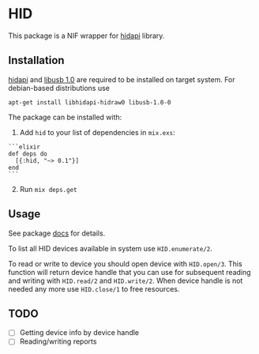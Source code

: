# HID

This package is a NIF wrapper for [hidapi](http://www.signal11.us/oss/hidapi/)
library.

## Installation

[hidapi](http://www.signal11.us/oss/hidapi/) and
[libusb 1.0](http://libusb.info/) are required to be installed on target system.
For debian-based distributions use

```
apt-get install libhidapi-hidraw0 libusb-1.0-0
```

The package can be installed with:

  1. Add `hid` to your list of dependencies in `mix.exs`:

    ```elixir
    def deps do
      [{:hid, "~> 0.1"}]
    end
    ```

  2. Run `mix deps.get`

## Usage

See package [docs](https://hexdocs.pm/hid) for details.

To list all HID devices available in system use `HID.enumerate/2`.

To read or write to device you should open device with `HID.open/3`. This
function will return device handle that you can use for subsequent reading and
writing with `HID.read/2` and `HID.write/2`. When device handle is not needed
any more use `HID.close/1` to free resources.

## TODO

  * [ ] Getting device info by device handle
  * [ ] Reading/writing reports
